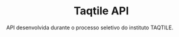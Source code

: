 <h1 align="center">
  Taqtile API
</h1>

API desenvolvida durante o processo seletivo do instituto TAQTILE.
